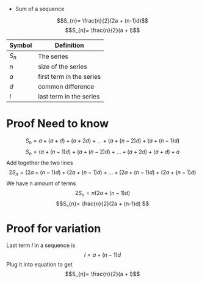 - Sum of a sequence

$$S_{n}= \frac{n}{2}(2a + (n-1)d)$$
$$S_{n}= \frac{n}{2}(a + l)$$

| Symbol | Definition |
| ---- | ---- |
| $S_n$ | The series |
| $n$ | size of the series |
| $a$ | first term in the series |
| $d$ | common difference |
| $l$ | last term in the series |
 # Proof Need to know
$$S_{n}= a + (a + d) + (a + 2d) + ...+(a+(n-2)d)+(a+(n-1)d)$$
$$S_{n}=(a+(n-1)d) +(a+(n-2)d) +...+ (a + 2d) +(a + d) + a $$
Add together the two lines
$$2S_{n}=(2a+(n-1)d) + (2a+(n-1)d)+...+(2a+(n-1)d)+(2a+(n-1)d)$$
We have n amount of terms
$$2S_{n}= n(2a + (n-1)d)$$
$$S_{n}= \frac{n}{2}(2a + (n-1)d) $$
# Proof for variation
Last term $l$ in a sequence is
$$l =a + (n-1)d$$
Plug it into equation to get
$$S_{n}= \frac{n}{2}(a + l)$$
